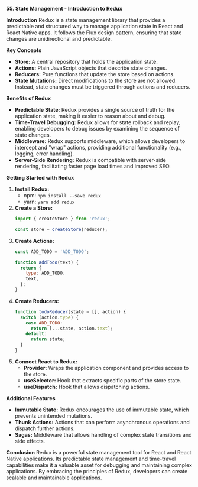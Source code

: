 **55. State Management - Introduction to Redux**

**Introduction**
Redux is a state management library that provides a predictable and structured way to manage application state in React and React Native apps. It follows the Flux design pattern, ensuring that state changes are unidirectional and predictable.

**Key Concepts**
* **Store:** A central repository that holds the application state.
* **Actions:** Plain JavaScript objects that describe state changes.
* **Reducers:** Pure functions that update the store based on actions.
* **State Mutations:** Direct modifications to the store are not allowed. Instead, state changes must be triggered through actions and reducers.

**Benefits of Redux**
* **Predictable State:** Redux provides a single source of truth for the application state, making it easier to reason about and debug.
* **Time-Travel Debugging:** Redux allows for state rollback and replay, enabling developers to debug issues by examining the sequence of state changes.
* **Middleware:** Redux supports middleware, which allows developers to intercept and "wrap" actions, providing additional functionality (e.g., logging, error handling).
* **Server-Side Rendering:** Redux is compatible with server-side rendering, facilitating faster page load times and improved SEO.

**Getting Started with Redux**
1. **Install Redux:**
   - npm: `npm install --save redux`
   - yarn: `yarn add redux`
2. **Create a Store:**
   ```javascript
   import { createStore } from 'redux';

   const store = createStore(reducer);
   ```
3. **Create Actions:**
   ```javascript
   const ADD_TODO = 'ADD_TODO';

   function addTodo(text) {
     return {
       type: ADD_TODO,
       text,
     };
   }
   ```
4. **Create Reducers:**
   ```javascript
   function todoReducer(state = [], action) {
     switch (action.type) {
       case ADD_TODO:
         return [...state, action.text];
       default:
         return state;
     }
   }
   ```
5. **Connect React to Redux:**
   - **Provider:** Wraps the application component and provides access to the store.
   - **useSelector:** Hook that extracts specific parts of the store state.
   - **useDispatch:** Hook that allows dispatching actions.

**Additional Features**
* **Immutable State:** Redux encourages the use of immutable state, which prevents unintended mutations.
* **Thunk Actions:** Actions that can perform asynchronous operations and dispatch further actions.
* **Sagas:** Middleware that allows handling of complex state transitions and side effects.

**Conclusion**
Redux is a powerful state management tool for React and React Native applications. Its predictable state management and time-travel capabilities make it a valuable asset for debugging and maintaining complex applications. By embracing the principles of Redux, developers can create scalable and maintainable applications.
